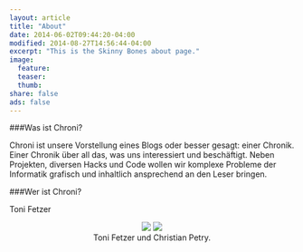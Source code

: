 ```yaml
---
layout: article
title: "About"
date: 2014-06-02T09:44:20-04:00
modified: 2014-08-27T14:56:44-04:00
excerpt: "This is the Skinny Bones about page."
image:
  feature:
  teaser:
  thumb:
share: false
ads: false
---
```


###Was ist Chroni?

Chroni ist unsere Vorstellung eines Blogs oder besser gesagt: einer Chronik. Einer Chronik über all das, was uns interessiert und beschäftigt. Neben Projekten, diversen Hacks und Code wollen wir komplexe Probleme der Informatik grafisch und inhaltlich ansprechend an den Leser bringen. 

###Wer ist Chroni?

Toni Fetzer
<figure  class="half" style="text-align: center">
	<img src="{{ site.url }}/images/Toni.png">
	<img src="{{ site.url }}/images/Christian.jpg">
	<figcaption>Toni Fetzer und Christian Petry.
	</figcaption>
</figure>